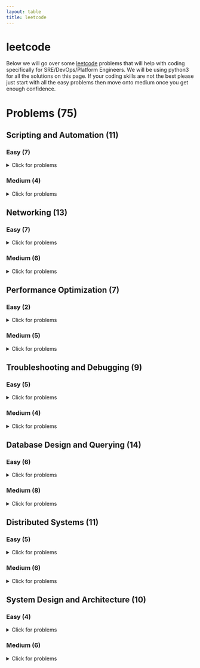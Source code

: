 ```yaml
---
layout: table
title: leetcode
---
```

# leetcode
Below we will go over some [leetcode](https://leetcode.com/problemset/all/) problems that will help with coding specifically for SRE/DevOps/Platform Engineers. We will be using python3 for all the solutions on this page. If your coding skills are not the best please just start with all the easy problems then move onto medium once you get enough confidence. 

# Problems (75)

## Scripting and Automation (11)

### Easy (7)
<details>
<summary>Click for problems</summary>
<ol>
<li><a href="https://leetcode.com/problems/length-of-last-word/">Length of Last Word</a> - Problem #58</li>
<details>
<summary>Summary</summary>
This problem involves manipulating strings, which is a common task in scripting. You need to find the length of the last word in a string.
</details>
<details>
<summary>Solution</summary>
<pre><code class="lang-python"><span class="hljs-class"><span class="hljs-keyword">class</span> <span class="hljs-title">Solution</span>:</span>
    <span class="hljs-function"><span class="hljs-keyword">def</span> <span class="hljs-title">lengthOfLastWord</span><span class="hljs-params">(<span class="hljs-keyword">self</span>, <span class="hljs-symbol">s:</span> str)</span></span> -&gt; <span class="hljs-symbol">int:</span>
        word_list = s.split()
        last_word = word_list[-<span class="hljs-number">1</span>]
        lw_count = len(last_word)
        <span class="hljs-keyword">return</span>(lw_count)
</code></pre>
<p><strong>Explanation:</strong></p>
<ul>
<li>First we split the words by using <code>split</code>. This will remove all of the spaces if there are any in <code>s</code></li>
<li>We then grab the last word by indexing the last word <code>word_list[-1]</code></li>
<li>We then get the count of the last word by using <code>len</code> and return the count of it.
This is just a simple solution to the problem. We can actually trim the answer if needed to the following:<pre><code class="lang-python"><span class="hljs-class"><span class="hljs-keyword">class</span> <span class="hljs-title">Solution</span>:</span>
  <span class="hljs-function"><span class="hljs-keyword">def</span> <span class="hljs-title">lengthOfLastWord</span><span class="hljs-params">(<span class="hljs-keyword">self</span>, <span class="hljs-symbol">s:</span> str)</span></span> -&gt; <span class="hljs-symbol">int:</span>
      s = s.rstrip()  <span class="hljs-comment">#or strip</span>
      <span class="hljs-keyword">return</span> len(s.split()[-<span class="hljs-number">1</span>])
</code></pre>
</li>
</ul>

</details>
<li><a href="https://leetcode.com/problems/add-binary/">Add Binary</a> - Problem #67</li>
<details>
<summary>Summary</summary>
This problem simulates binary addition. In scripting, you might encounter scenarios where you need to perform calculations on binary data.
</details>
<details>
<summary>Solution</summary>
<pre><code class="lang-python"><span class="hljs-class"><span class="hljs-keyword">class</span> <span class="hljs-title">Solution</span>:</span>
    <span class="hljs-function"><span class="hljs-keyword">def</span> <span class="hljs-title">addBinary</span><span class="hljs-params">(<span class="hljs-keyword">self</span>, <span class="hljs-symbol">a:</span> str, <span class="hljs-symbol">b:</span> str)</span></span> -&gt; <span class="hljs-symbol">str:</span>
</code></pre>
<p><strong>Explanation:</strong></p>
<ul>
<li>We use <code>int</code> to convert the string to an integer and use base 2 </li>
<li>We use <code>format</code> to convert the integer back into binary without the &quot;0b&quot;
Another way that we can solve this is by using <code>bin</code>
Similarly we just remove the first 2 strings.</li>
</ul>
<pre><code class="lang-python">class Solution:
    def addBinary(<span class="hljs-keyword">self</span>, a: <span class="hljs-keyword">str</span>, b: <span class="hljs-keyword">str</span>) -&gt; <span class="hljs-keyword">str</span>:
        <span class="hljs-keyword">return</span> bin(<span class="hljs-keyword">int</span>(a , <span class="hljs-number">2</span>) + <span class="hljs-keyword">int</span>(b,<span class="hljs-number">2</span>))[<span class="hljs-number">2</span>:]
</code></pre>

</details>
<li><a href="https://leetcode.com/problems/pascals-triangle-ii/">Pascal&#39;s Triangle II</a> - Problem #119</li>
<details>
<summary>Summary</summary>
This problem deals with generating rows of Pascal's Triangle, which can be used in various automated data generation scenarios.
</details>
<details>
<summary>Solution</summary>
<pre><code class="lang-python">class <span class="hljs-type">Solution</span>:
    def getRow(self, rowIndex: <span class="hljs-built_in">int</span>) -&gt; <span class="hljs-type">List</span>[<span class="hljs-built_in">int</span>]:
        <span class="hljs-literal">result</span> = []
        <span class="hljs-keyword">for</span> i <span class="hljs-keyword">in</span> <span class="hljs-built_in">range</span>(<span class="hljs-number">0</span>, rowIndex+<span class="hljs-number">1</span>):
            <span class="hljs-literal">result</span>.append([])

            <span class="hljs-keyword">for</span> x <span class="hljs-keyword">in</span> <span class="hljs-built_in">range</span>(<span class="hljs-number">0</span>, i + <span class="hljs-number">1</span>):
                <span class="hljs-keyword">if</span> x == <span class="hljs-number">0</span>:
                    <span class="hljs-literal">result</span>[i].append(<span class="hljs-number">1</span>)
                <span class="hljs-keyword">elif</span> i == x:
                    <span class="hljs-literal">result</span>[i].append(<span class="hljs-number">1</span>)
                <span class="hljs-keyword">else</span>:
                    <span class="hljs-literal">result</span>[i].append((<span class="hljs-literal">result</span>[i-<span class="hljs-number">1</span>][x-<span class="hljs-number">1</span>]) + (<span class="hljs-literal">result</span>[i-<span class="hljs-number">1</span>][x]))
        <span class="hljs-keyword">return</span> <span class="hljs-literal">result</span>[rowIndex]
</code></pre>
<p><strong>Explanation:</strong>
This problem asks you to return the rowIndex-th (0-based index) row of Pascal&#39;s Triangle as a list of integers. Pascal&#39;s Triangle is a triangular array of binomial coefficients, where each number is the sum of the two numbers directly above it. The first few rows of Pascal&#39;s Triangle look like this:</p>
<pre><code class="lang-python">Row <span class="hljs-number">0</span>: <span class="hljs-string">[1]</span>
Row <span class="hljs-number">1</span>: <span class="hljs-string">[1, 1]</span>
Row <span class="hljs-number">2</span>: <span class="hljs-string">[1, 2, 1]</span>
Row <span class="hljs-number">3</span>: <span class="hljs-string">[1, 3, 3, 1]</span>
</code></pre>
<ol>
<li><p>We create an empty list called result to store the rows of Pascal&#39;s Triangle.
Create an empty list called result to store the rows of Pascal&#39;s Triangle.</p>
</li>
<li><p>We then iterate over the rows from 0 to rowIndex, inclusive, using the variable i to represent the current row index.</p>
</li>
<li><p>For each row, append an empty list to the result list. This empty list will be used to store the elements of the current row.</p>
</li>
<li><p>Inside the inner loop, iterate over the elements in the current row from 0 to i, using the variable x to represent the current column index.</p>
</li>
<li><p>For each element, check if it is the first element in the row (i.e., x == 0) or the last element in the row (i.e., i == x). 
If it is either the first or last element, append a 1 to the current row because the first and last elements of each row in Pascal&#39;s Triangle are always 1.</p>
</li>
<li><p>If the element is not the first or last element, calculate its value by adding the element from the previous row in the same column (result[i-1][x-1]) and the element from the previous row in the next column (result[i-1][x]). 
This follows the rule of Pascal&#39;s Triangle where each element is the sum of the two elements above it.</p>
</li>
<li><p>Append the calculated value to the current row.</p>
</li>
<li><p>Repeat steps 5-7 for all elements in the current row.</p>
</li>
<li><p>Once the inner loop finishes, the current row is complete, and you move on to the next row.</p>
</li>
<li><p>Finally, return the row at the rowIndex index from the result list. </p>
</li>
</ol>

</details>
<li><a href="https://leetcode.com/problems/merge-sorted-array/">Merge Sorted Array</a> - Problem #88</li>
<details>
<summary>Summary</summary>
This problem is about merging arrays, a common task in scripting when you're working with data from various sources.
</details>
<details>
<summary>Solution</summary>
<pre><code class="lang-python">        class Solution:
    def <span class="hljs-keyword">merge</span>(<span class="hljs-keyword">self</span>, nums1: <span class="hljs-keyword">List</span>[<span class="hljs-built_in">int</span>], m: <span class="hljs-built_in">int</span>, nums2: <span class="hljs-keyword">List</span>[<span class="hljs-built_in">int</span>], n: <span class="hljs-built_in">int</span>) -&gt; <span class="hljs-keyword">None</span>:
        <span class="hljs-keyword">while</span> m &gt; <span class="hljs-number">0</span> <span class="hljs-keyword">and</span> n &gt; <span class="hljs-number">0</span>:
            <span class="hljs-keyword">if</span> nums1[m<span class="hljs-number">-1</span>] &gt; nums2[n<span class="hljs-number">-1</span>]:
                nums1[m+n<span class="hljs-number">-1</span>] = nums1[m<span class="hljs-number">-1</span>]
                m -= <span class="hljs-number">1</span>
            <span class="hljs-keyword">else</span>:
                nums1[m+n<span class="hljs-number">-1</span>] = nums2[n<span class="hljs-number">-1</span>]
                n -= <span class="hljs-number">1</span>
        <span class="hljs-keyword">for</span> i <span class="hljs-keyword">in</span> <span class="hljs-keyword">range</span>(n):
            nums1[i] = nums2[i]
</code></pre>
<p><strong>Explanation:</strong>
To go through this solution, we will go through line by line.</p>
<ol>
<li><p>starting with the while loop. It will continue as long as both m and n are greater than 0. This will help merge the two arrays.</p>
</li>
<li><p>Inside the loop, we then compare the last element of nums1 at a index of m-1 with the last element of nums2 at index n-1. 
These are the largest elements of each array. </p>
</li>
<li><p>If the element in nums1 is greater, 
it means that this element should be placed at the end of the merged array, 
which is at index m+n-1 in nums1. So, it assigns the value of nums1[m-1] to nums1[m+n-1]. 
This merges the element from nums1 into the array.</p>
</li>
<li><p>After merging an element from nums1 it decreases m by 1 to move the m pointer to the previous element in nums1 </p>
</li>
<li><p>If the element in nums2 is greater or equal to nums1 then that means that this element should be placed at the end of the merged array.</p>
</li>
<li><p>From the line aboves if statement , we then assign the value of  <code>nums2[n-1] to nums1[m+n-1]</code> to merge the elements from nums2 to nums1</p>
</li>
<li><p>After merging an element from nums2 it decrements n by 1 to move the n pointer to the previous element in nums2
<code>n -= 1</code></p>
</li>
<li><p>After the while loop exits, there might be remaining elements in <code>nums2</code> that were not merged. This for loop iterates over the remaining elements of nums2 from index 0 to n-1
<code>for i in range(n)</code></p>
</li>
<li><p>In the for loop, it copies the remaining elements from nums2 into nums1 by merging the remaining elements from nums2 to into nums1 
<code>nums1[i] = nums2[i]</code></p>
</li>
</ol>
<p>The key idea here is to work from the end of the arrays towards the beginning,
which avoids overwriting elements in nums1 before they are compared and merged.
This approach ensures that the merged array is sorted without the need for extra space or creating a new array.</p>

</details>
<li><a href="https://leetcode.com/problems/excel-sheet-column-title/">Excel Sheet Column Title</a> - Problem #168</li>
<details>
<summary>Summary</summary>
In this problem, you convert a column number into the corresponding Excel column title. Such conversions are often encountered in automated data processing.
</details>
<details>
<summary>Solution</summary>
<pre><code>        <span class="hljs-class"><span class="hljs-keyword">class</span> <span class="hljs-title">Solution</span>:</span>
    <span class="hljs-function"><span class="hljs-keyword">def</span> <span class="hljs-title">convertToTitle</span><span class="hljs-params">(self, columnNumber: int)</span> -&gt; str:</span>
        alphabet=<span class="hljs-string">"ABCDEFGHIJKLMNOPQRSTUVWXYZ"</span>
        result=<span class="hljs-string">""</span>
        <span class="hljs-keyword">while</span> columnNumber:
            columnNumber=columnNumber<span class="hljs-number">-1</span>
            result=alphabet[columnNumber%<span class="hljs-number">26</span>]+result
            columnNumber=columnNumber//<span class="hljs-number">26</span>
        <span class="hljs-keyword">return</span> result
</code></pre><p><strong>Explanation:</strong>
This problem asks you to convert a positive integer,  columnNumber,
into an Excel sheet column title. Excel column titles are represented using
uppercase English letters, and they follow a pattern similar to base 26 numbering, 
where the digits are represented by the English alphabet (A=1, B=2, ..., Z=26), 
and when the column number exceeds 26, it starts using two-letter combinations (AA=27, AB=28,
..., ZZ=702, AAA=703, and so on).</p>
<ol>
<li><p>We first define alphabet that contains all uppercase letters from A-Z. These strings will be used to map column numbers to titles.</p>
</li>
<li><p>We then initializes an empty string result to store the Excel column title </p>
</li>
<li><p>We start a while loop that continues as long as columnNumber is not zero. The loop will gradually convert the column number to column title.</p>
</li>
<li><p>Inside of the loop, it subtracts 1 from the columnNumber. This is done to handle the fact that the Excel column numbering starts from 1, but our algorithm will work with 0-based indexing.</p>
</li>
<li><p><code>result = alphabet[columnNumber % 26] + result</code></p>
</li>
</ol>
<p>This calculates the remainder when columnNumber is divided by 26. The remainder corresponds to a letter in the alphabet.
It then takes that letter at the position in the alphabet string and appends it to the beginning of the result string. This builds the Excel column title from right to left.</p>
<ol>
<li><code>columnNumber = columnNumber // 26</code></li>
</ol>
<p>It updates columnNumber by performing an integer division by 26 (columnNumber // 26). 
This reduces columnNumber to the next lower place value.</p>
<p>The loop will continue with the reduced columnNumber and the next letter is added to the result string.</p>
<p>This process continues until columnNumber becomes zero, at which point we have constructed the complete Excel column title in the result string.</p>
<ol>
<li>We finally return the result string which contains the Excel column title corresponding to the input columnNumber.</li>
</ol>
<p>This algorithm effectively converts a decimal number into a base 26 representation using the English alphabet letters and builds the Excel column title accordingly.</p>

</details>
<li><a href="https://leetcode.com/problems/excel-sheet-column-number/">Excel Sheet Column Number</a> - Problem #171</li>
<details>
<summary>Summary</summary>
</details>

<details>
<summary>Solution</summary>
</details>
<li><a href="https://leetcode.com/problems/single-number/">Single Number</a> - Problem #136</li>
<details>
<summary>Summary</summary>
This problem involves finding a single number in an array where all other numbers appear twice. It's a common task in automated data analysis.
</details>

<details>
<summary>Solution</summary>
</details>
</ol>

</details>

### Medium (4)
<details>
<summary>Click for problems</summary>
<ol>
<li><a href="https://leetcode.com/problems/count-and-say/">Count and Say</a> - Problem #38</li>
<details>
<summary>Summary</summary>
This problem involves generating sequences based on previous values, which can be useful for generating automated sequences of data.
</details>

<details>
<summary>Solution</summary>
</details>
<li><a href="https://leetcode.com/problems/reverse-words-in-a-string/">Reverse Words in a String</a> - Problem #151</li>
<details>
<summary>Summary</summary>
Similar to the previous problem, this asks you to reverse the words in a string but not in-place. Scripting can help automate this process.
</details>

<details>
<summary>Solution</summary>
</details>
<li><a href="https://leetcode.com/problems/basic-calculator-ii/">Basic Calculator II</a> - Problem #227</li>
<details>
<summary>Summary</summary>
In this problem, you're asked to reverse the order of words in a string, which can be useful for automating text transformations.
</details>

<details>
<summary>Solution</summary>
</details>
<li><a href="https://leetcode.com/problems/group-anagrams/">Group Anagrams</a> - Problem #49</li>
<details>
<summary>Summary</summary>
Automating the process of grouping anagrams from a given list of words is applicable to this problem, aligning with scripting and automation concepts.
</details>

<details>
<summary>Solution</summary>
</details>
</ol>
</details>


## Networking (13)

### Easy (7)
<details>
<summary>Click for problems</summary>
<ol>
<li><a href="https://leetcode.com/problems/first-unique-character-in-a-string/">First Unique Character in a String</a> - Problem #387</li>
<details>
<summary>Summary</summary>
Relates to processing strings, which is fundamental in networking protocols for parsing and validation.
</details>

<details>
<summary>Solution</summary>
<pre><code class="lang-python"><span class="hljs-class"><span class="hljs-keyword">class</span> <span class="hljs-title">Solution</span>:</span>
    <span class="hljs-function"><span class="hljs-keyword">def</span> <span class="hljs-title">strStr</span><span class="hljs-params">(self, haystack: str, needle: str)</span> -&gt; int:</span>
        <span class="hljs-keyword">while</span> needle <span class="hljs-keyword">in</span> haystack:
            res = haystack.index(needle)
            <span class="hljs-keyword">return</span> res
        <span class="hljs-keyword">else</span>:
            <span class="hljs-keyword">return</span> <span class="hljs-number">-1</span>
</code></pre>
<p><strong>Explanation</strong></p>

</details>
<li><a href="https://leetcode.com/problems/implement-strstr/">Implement strStr()</a> - Problem #28</li>
<details>
<summary>Summary</summary>
In networking, substring matching is used in various applications, from pattern matching to searching for headers in network packets.
</details>
<details>
<summary>Solution</summary>
<pre><code class="lang-python">        <span class="hljs-class"><span class="hljs-keyword">class</span> <span class="hljs-title">Solution</span>:</span>
    <span class="hljs-function"><span class="hljs-keyword">def</span> <span class="hljs-title">strStr</span><span class="hljs-params">(self, haystack: str, needle: str)</span> -&gt; int:</span>
        <span class="hljs-keyword">while</span> needle <span class="hljs-keyword">in</span> haystack:
            res = haystack.index(needle)
            <span class="hljs-keyword">return</span> res
        <span class="hljs-keyword">else</span>:
            <span class="hljs-keyword">return</span> <span class="hljs-number">-1</span>
</code></pre>
<p><strong>Explanation</strong></p>


</div>
</details>
<li><a href="https://leetcode.com/problems/valid-anagram/">Valid Anagram</a> - Problem #242</li>
<details>
<summary>Summary</summary>
String manipulation, such as character sorting, is used in various networking applications, such as checksum calculations.
</details>

<details>
<summary>Solution</summary>
<pre><code class="lang-python"><span class="hljs-class"><span class="hljs-keyword">class</span> <span class="hljs-title">Solution</span>:</span>
    <span class="hljs-function"><span class="hljs-keyword">def</span> <span class="hljs-title">isAnagram</span><span class="hljs-params">(self, s: str, t: str)</span> -&gt; bool:</span>
        <span class="hljs-keyword">if</span> sorted(s) == sorted(t):
            <span class="hljs-keyword">return</span> <span class="hljs-keyword">True</span>
        <span class="hljs-keyword">else</span>:
            <span class="hljs-keyword">return</span> <span class="hljs-keyword">False</span>
</code></pre>
<p><strong>Explanation</strong></p>

</div>
</details>
<li><a href="https://leetcode.com/problems/isomorphic-strings/">Isomorphic Strings</a> - Problem #205</li>
<details>
<summary>Summary</summary>
Understanding character mappings is important in networking tasks like encoding and decoding.
</details>

<details>
<summary>Solution</summary>
<pre><code class="lang-python"><span class="hljs-symbol">class</span> Solution:
    def isIsomorphic(<span class="hljs-keyword">self, </span>s: <span class="hljs-keyword">str, </span>t: <span class="hljs-keyword">str) </span>-&gt; <span class="hljs-keyword">bool:
</span>        <span class="hljs-meta">if</span> len(s) != len(t):
            return False
<span class="hljs-symbol">        else:</span>
            <span class="hljs-built_in">d1</span>, <span class="hljs-built_in">d2</span> = {}, {}
            for i in range(len(s)):
                <span class="hljs-keyword">str1, </span><span class="hljs-keyword">str2 </span>= s[i], t[i]
                <span class="hljs-meta">if</span> <span class="hljs-keyword">str1 </span>not in <span class="hljs-built_in">d1</span>:
                    <span class="hljs-built_in">d1</span>[<span class="hljs-keyword">str1] </span>= <span class="hljs-keyword">str2
</span>                <span class="hljs-meta">if</span> <span class="hljs-keyword">str2 </span>not in <span class="hljs-built_in">d2</span>:
                    <span class="hljs-built_in">d2</span>[<span class="hljs-keyword">str2] </span>= <span class="hljs-keyword">str1
</span>                <span class="hljs-meta">if</span> <span class="hljs-built_in">d1</span>[<span class="hljs-keyword">str1] </span>!= <span class="hljs-keyword">str2 </span>or <span class="hljs-built_in">d2</span>[<span class="hljs-keyword">str2] </span>!= <span class="hljs-keyword">str1:
</span>                    return False
        return True
</code></pre>
<p><strong>Explanation</strong></p>


</details>
<li><a href="https://leetcode.com/problems/pascals-triangle/">Pascal&#39;s Triangle</a> - Problem #118</li>
<details>
<summary>Summary</summary>
While not a direct analogy, data organization and computation are crucial in networking protocols and data transmission.
</details>

<details>
<summary>Solution</summary>
<pre><code class="lang-python">        class <span class="hljs-type">Solution</span>:
    def generate(self, numRows: <span class="hljs-built_in">int</span>) -&gt; <span class="hljs-type">List</span>[<span class="hljs-type">List</span>[<span class="hljs-built_in">int</span>]]:
        <span class="hljs-literal">result</span> = []
        <span class="hljs-keyword">for</span> i <span class="hljs-keyword">in</span> <span class="hljs-built_in">range</span>(<span class="hljs-number">0</span>, numRows):
            <span class="hljs-literal">result</span>.append([])

            <span class="hljs-keyword">for</span> x <span class="hljs-keyword">in</span> <span class="hljs-built_in">range</span>(<span class="hljs-number">0</span>, i + <span class="hljs-number">1</span>):
                <span class="hljs-keyword">if</span> x == <span class="hljs-number">0</span>:
                    <span class="hljs-literal">result</span>[i].append(<span class="hljs-number">1</span>)
                <span class="hljs-keyword">elif</span> i == x:
                    <span class="hljs-literal">result</span>[i].append(<span class="hljs-number">1</span>)
                <span class="hljs-keyword">else</span>:
                    <span class="hljs-literal">result</span>[i].append((<span class="hljs-literal">result</span>[i-<span class="hljs-number">1</span>][x-<span class="hljs-number">1</span>]) + (<span class="hljs-literal">result</span>[i-<span class="hljs-number">1</span>][x]))
        <span class="hljs-keyword">return</span> <span class="hljs-literal">result</span>
</code></pre>
<p><strong>Explanation</strong></p>


</details>
<li><a href="https://leetcode.com/problems/move-zeroes/">Move Zeroes</a> - Problem #283</li>
<details>
<summary>Summary</summary>
In networking, data reorganization may be necessary for efficient data transmission.
</details>

<details>
<summary>Solution</summary>
<pre><code class="lang-python">        <span class="hljs-class"><span class="hljs-keyword">class</span> <span class="hljs-title">Solution</span>:</span>
    <span class="hljs-function"><span class="hljs-keyword">def</span> <span class="hljs-title">moveZeroes</span><span class="hljs-params">(self, nums: List[int])</span> -&gt; <span class="hljs-keyword">None</span>:</span>
        <span class="hljs-string">"""
        Do not return anything, modify nums in-place instead.
        """</span>
        <span class="hljs-keyword">for</span> i <span class="hljs-keyword">in</span> nums:
            <span class="hljs-keyword">if</span> i == <span class="hljs-number">0</span>:
                nums.remove(i)
                nums.append(<span class="hljs-number">0</span>)
</code></pre>
<p><strong>Explanation</strong></p>

</details>
<li><a href="https://leetcode.com/problems/reverse-vowels-of-a-string/">Reverse Vowels of a String</a> - Problem #345</li>
<details>
<summary>Summary</summary>
String manipulation and transformation are important in many text-based networking applications.
</details>

<details>
<summary>Solution</summary>
<pre><code class="lang-python">        <span class="hljs-function"><span class="hljs-keyword">def</span> <span class="hljs-title">reverseVowels</span><span class="hljs-params">(self, s: str)</span> -&gt; str:</span>
    vowels = re.findall(<span class="hljs-string">'[aeiouAEIOU]'</span>, s)
    <span class="hljs-keyword">return</span> re.sub(<span class="hljs-string">'[aeiouAEIOU]'</span>, <span class="hljs-keyword">lambda</span> _ : vowels.pop(), s)
</code></pre>
<p><strong>Explanation</strong></p>

</details>
</ol>
</details>

### Medium (6)
<details>
<summary>Click for problems</summary>
<ol>
<li><a href="https://leetcode.com/problems/3sum/">3Sum</a> - Problem #15</li>
<details>
<summary>Summary</summary>
In networking, searching for patterns or matches within data streams is a common task.
</details>

<details>
<summary>Solution</summary>
</details>
<li><a href="https://leetcode.com/problems/longest-palindromic-substring/">Longest Palindromic Substring</a> - Problem #5</li>
<details>
<summary>Summary</summary>
String processing is essential in networking, such as when parsing and validating URLs or extracting specific data.
</details>

<details>
<summary>Solution</summary>
</details>
<li><a href="https://leetcode.com/problems/zigzag-conversion/">ZigZag Conversion</a> - Problem #6</li>
<details>
<summary>Summary</summary>
Resembles data reformatting tasks seen in networking, such as transforming data for compatibility.
</details>

<details>
<summary>Solution</summary>
</details>
<li><a href="https://leetcode.com/problems/rotate-image/">Rotate Image</a> - Problem #48</li>
<details>
<summary>Summary</summary>
Transforming data, as in rotating an image, is analogous to data transformation in networking tasks.
</details>

<details>
<summary>Solution</summary>
</details>
<li><a href="https://leetcode.com/problems/longest-consecutive-sequence/">Longest Consecutive Sequence</a> - Problem #128</li>
<details>
<summary>Summary</summary>
</details>

<details>
<summary>Solution</summary>
</details>
<li><a href="https://leetcode.com/problems/find-peak-element/">Find Peak Element</a> - Problem #162</li>
<details>
<summary>Summary</summary>
Relates to analyzing sequences of data, important in networking for detecting patterns and trends.
</details>

<details>
<summary>Solution</summary>
</details>
</ol>
</details>


## Performance Optimization (7)

### Easy (2)
<details>
<summary>Click for problems</summary>
<ol>
<li><a href="https://leetcode.com/problems/best-time-to-buy-and-sell-stock/">Best Time to Buy and Sell Stock</a> - Problem #121</li>
<details>
<summary>Summary</summary>
</details>

<details>
<summary>Solution</summary>
<pre><code class="lang-python">        class Solution:
    def <span class="hljs-keyword">max</span>Profit(<span class="hljs-literal">self</span>, prices: List[int]) -&gt; int:
        if not prices:
            return <span class="hljs-number">0</span>

        <span class="hljs-keyword">max</span>Profit = <span class="hljs-number">0</span>
        <span class="hljs-keyword">min</span>Purchase = prices[<span class="hljs-number">0</span>]
        <span class="hljs-keyword">for</span> i <span class="hljs-keyword">in</span> range(<span class="hljs-number">1</span>, len(prices)):        
            <span class="hljs-keyword">max</span>Profit = <span class="hljs-keyword">max</span>(<span class="hljs-keyword">max</span>Profit, prices[i] - <span class="hljs-keyword">min</span>Purchase)
            <span class="hljs-keyword">min</span>Purchase = <span class="hljs-keyword">min</span>(<span class="hljs-keyword">min</span>Purchase, prices[i])
        return <span class="hljs-keyword">max</span>Profit
</code></pre>
<p><strong>Explanation</strong></p>

</details>
<li><a href="https://leetcode.com/problems/merge-two-sorted-lists/">Merge Two Sorted Lists</a> - Problem #21</li>
<details>
<summary>Summary</summary>
</details>

<details>
<summary>Solution</summary>
<pre><code class="lang-python">        <span class="hljs-class"><span class="hljs-keyword">class</span> <span class="hljs-title">Solution</span>:</span>
    <span class="hljs-function"><span class="hljs-keyword">def</span> <span class="hljs-title">mergeTwoLists</span><span class="hljs-params">(<span class="hljs-keyword">self</span>, <span class="hljs-symbol">list1:</span> Optional[ListNode], <span class="hljs-symbol">list2:</span> Optional[ListNode])</span></span> -&gt; Optional[ListNode]:

        merged = ListNode() <span class="hljs-comment"># Create an empty ListNode to serve as the dummy node for the merged list.</span>
        current = merged <span class="hljs-comment"># Initialize a pointer 'current' to the dummy node.</span>
        <span class="hljs-comment"># The while loop iterates as long as there are elements in both list1 and list2. Inside the loop, we compare the values of the current nodes in both lists</span>
        <span class="hljs-keyword">while</span> list1 <span class="hljs-keyword">and</span> <span class="hljs-symbol">list2:</span> 
            <span class="hljs-keyword">if</span> list1.val &lt;= list2.<span class="hljs-symbol">val:</span>  <span class="hljs-comment"># Append the smaller value from list1.</span>
                current.<span class="hljs-keyword">next</span> = list1  <span class="hljs-comment"># Move the pointer in list1 to the next node.</span>
                list1 = list1.<span class="hljs-keyword">next</span> <span class="hljs-comment"># Move the pointer in list1 to the next node.</span>
            <span class="hljs-symbol">else:</span>
                current.<span class="hljs-keyword">next</span> = list2 <span class="hljs-comment"># # Append the smaller value from list2.</span>
                list2 = list2.<span class="hljs-keyword">next</span> <span class="hljs-comment"># Move the pointer in list2 to the next node.</span>
            current = current.<span class="hljs-keyword">next</span>  <span class="hljs-comment"># Move the 'current' pointer to the newly appended node.</span>
        <span class="hljs-comment"># Append any remaining elements from list1 or list2</span>
        <span class="hljs-keyword">if</span> <span class="hljs-symbol">list1:</span>
            current.<span class="hljs-keyword">next</span> = list1 
        elif <span class="hljs-symbol">list2:</span>
            current.<span class="hljs-keyword">next</span> = list2
        <span class="hljs-keyword">return</span> merged.<span class="hljs-keyword">next</span>  <span class="hljs-comment"># Return the merged list starting from the first node.</span>
</code></pre>
<p><strong>Explanation</strong>
merged = ListNode(): We create an empty ListNode named merged to serve as the dummy node for the merged list. This dummy node helps simplify the merging process by providing a starting point for the merged list.</p>
<p>current = merged: We initialize a pointer current to the dummy node merged. This pointer will be used to traverse and build the merged list.</p>
<p>The while loop iterates as long as there are elements in both list1 and list2. Inside the loop, we compare the values of the current nodes in both lists and append the node with the smaller value to the merged list.</p>
<p>current.next = list1 or current.next = list2: We update the next attribute of the current node to point to the smaller node between list1 and list2. This effectively appends the smaller node to the merged list.</p>
<p>list1 = list1.next or list2 = list2.next: We move the pointer in the corresponding input list (list1 or list2) to the next node, as we&#39;ve already appended the current node to the merged list.</p>
<p>current = current.next: We move the current pointer to the newly appended node in the merged list so that the next iteration appends the next smallest node.</p>
<p>After the loop completes, we check if there are any remaining elements in list1 or list2 and append them to the merged list if necessary.</p>
<p>Finally, we return the merged list starting from the node after the dummy node (merged.next) to exclude the dummy node from the final result.</p>

</details>

</ol>
</details>

### Medium (5)
<details>
<summary>Click for problems</summary>
<ol>
<li><a href="https://leetcode.com/problems/maximum-subarray/">Maximum Subarray</a> - Problem #53</li>
<details>
<summary>Summary</summary>
</details>

<details>
<summary>Solution</summary>
</details>
<li><a href="https://leetcode.com/problems/longest-substring-without-repeating-characters/">Longest Substring Without Repeating Characters</a> - Problem #3</li>
<details>
<summary>Summary</summary>
Optimizing substring calculations, similar to optimizing data processing tasks.
</details>

<details>
<summary>Solution</summary>
</details>
<li><a href="https://leetcode.com/problems/container-with-most-water/">Container With Most Water</a> - Problem #11</li>
<details>
<summary>Summary</summary>
Optimization of container volume calculations, similar to optimizing data allocation in a system.
</details>

<details>
<summary>Solution</summary>
</details>
<li><a href="https://leetcode.com/problems/search-in-rotated-sorted-array/">Search in Rotated Sorted Array</a> - Problem #33</li>
<details>
<summary>Summary</summary>
 Optimization of search algorithms, crucial in optimizing data retrieval processes.
</details>

<details>
<summary>Solution</summary>
</details>
<li><a href="https://leetcode.com/problems/word-search/">Word Search</a> - Problem #79</li>
<details>
<summary>Summary</summary>
Optimization of pattern searching tasks, which is similar to optimizing data processing for finding specific patterns.
</details>

<details>
<summary>Solution</summary>
</details>
</ol>
</details>

## Troubleshooting and Debugging (9)

### Easy (5)
<details>
<summary>Click for problems</summary>
<ol>
<li><a href="https://leetcode.com/problems/two-sum/">Two Sum</a> - Problem #1</li>
<details>
<summary>Summary</summary>
This problem requires problem-solving and debugging skills, similar to identifying issues and bugs in distributed systems.
</details>

<details>
<summary>Solution</summary>
<pre><code class="lang-python">        class Solution:
    def twoSum(self, num<span class="hljs-variable">s:</span> List[<span class="hljs-keyword">int</span>], targe<span class="hljs-variable">t:</span> <span class="hljs-keyword">int</span>) -&gt; List[<span class="hljs-keyword">int</span>]:
        <span class="hljs-keyword">res</span>=[]
        <span class="hljs-keyword">for</span> i in <span class="hljs-built_in">range</span>(<span class="hljs-built_in">len</span>(nums)):
            <span class="hljs-keyword">for</span> <span class="hljs-keyword">a</span> in <span class="hljs-built_in">range</span>(i+<span class="hljs-number">1</span>,<span class="hljs-built_in">len</span>(nums)):
                <span class="hljs-keyword">if</span> (nums[i]+nums[<span class="hljs-keyword">a</span>]==target):
                    <span class="hljs-keyword">res</span>.<span class="hljs-keyword">append</span>(i)
                    <span class="hljs-keyword">res</span>.<span class="hljs-keyword">append</span>(<span class="hljs-keyword">a</span>)
                    <span class="hljs-keyword">break</span>     
        <span class="hljs-keyword">return</span> <span class="hljs-keyword">res</span>
</code></pre>
<p><strong>Explanation</strong></p>


</details>
<li><a href="https://leetcode.com/problems/palindrome-number/">Palindrome Number</a> - Problem #9</li>
<details>
<summary>Summary</summary>
Involves checking for palindromes, akin to debugging and validating data correctness.
</details>

<details>
<summary>Solution</summary>
<pre><code class="lang-python">        <span class="hljs-class"><span class="hljs-keyword">class</span> <span class="hljs-title">Solution</span>:</span>
    <span class="hljs-function"><span class="hljs-keyword">def</span> <span class="hljs-title">isPalindrome</span><span class="hljs-params">(self, x: int)</span> -&gt; bool:</span>
        a = <span class="hljs-string">''</span>.join(reversed(str(x)))
        <span class="hljs-keyword">if</span> a == str(x):
            <span class="hljs-keyword">return</span> <span class="hljs-keyword">True</span>
        <span class="hljs-keyword">else</span>:
            <span class="hljs-keyword">return</span> <span class="hljs-keyword">False</span>
</code></pre>
<p><strong>Explanation</strong></p>

</details>
<li><a href="https://leetcode.com/problems/longest-common-prefix/">Longest Common Prefix</a> - Problem #14</li>
<details>
<summary>Summary</summary>
Similar to identifying common patterns, a crucial skill in debugging distributed systems.
</details>

<details>
<summary>Solution</summary>
<pre><code class="lang-python">        <span class="hljs-class"><span class="hljs-keyword">class</span> <span class="hljs-title">Solution</span>:</span>
    <span class="hljs-function"><span class="hljs-keyword">def</span> <span class="hljs-title">isPalindrome</span><span class="hljs-params">(self, x: int)</span> -&gt; bool:</span>
        a = <span class="hljs-string">''</span>.join(reversed(str(x)))
        <span class="hljs-keyword">if</span> a == str(x):
            <span class="hljs-keyword">return</span> <span class="hljs-keyword">True</span>
        <span class="hljs-keyword">else</span>:
            <span class="hljs-keyword">return</span> <span class="hljs-keyword">False</span>
</code></pre>
<p><strong>Explanation</strong></p>



</details>
<li><a href="https://leetcode.com/problems/valid-parentheses/">Valid Parentheses</a> - Problem #20</li>
<details>
<summary>Summary</summary>
Debugging skills are important in verifying the correctness of algorithms, a key aspect of troubleshooting.
</details>

<details>
<summary>Solution</summary>
<pre><code class="lang-python">        <span class="hljs-class"><span class="hljs-keyword">class</span> <span class="hljs-title">Solution</span>:</span>
    <span class="hljs-function"><span class="hljs-keyword">def</span> <span class="hljs-title">isValid</span><span class="hljs-params">(self, s: str)</span> -&gt; bool:</span>
        <span class="hljs-keyword">while</span> <span class="hljs-string">'()'</span> <span class="hljs-keyword">in</span> s <span class="hljs-keyword">or</span> <span class="hljs-string">'[]'</span><span class="hljs-keyword">in</span> s <span class="hljs-keyword">or</span> <span class="hljs-string">'{}'</span> <span class="hljs-keyword">in</span> s:
            s = s.replace(<span class="hljs-string">'()'</span>,<span class="hljs-string">''</span>).replace(<span class="hljs-string">'[]'</span>,<span class="hljs-string">''</span>).replace(<span class="hljs-string">'{}'</span>,<span class="hljs-string">''</span>)
        <span class="hljs-keyword">if</span> len(s) !=<span class="hljs-number">0</span>:
            <span class="hljs-keyword">return</span> <span class="hljs-keyword">False</span>
        <span class="hljs-keyword">else</span>:
            <span class="hljs-keyword">return</span> <span class="hljs-keyword">True</span>
</code></pre>
<p><strong>Explanation</strong></p>


</details>
</ol>
</details>

### Medium (4)
<details>
<summary>Click for problems</summary>
<ol>
<li><a href="https://leetcode.com/problems/compare-version-numbers/">Compare Version Numbers</a> - Problem #165</li>
<details>
<summary>Summary</summary>
Debugging and problem-solving for version comparison, similar to identifying compatibility issues in distributed systems.
</details>

<details>
<summary>Solution</summary>
</details>
<li><a href="https://leetcode.com/problems/decode-string/">Decode String</a> - Problem #394</li>
<details>
<summary>Summary</summary>
Debugging and problem-solving for decoding tasks, similar to fixing issues with data transformations.
</details>

<details>
<summary>Solution</summary>
</details>
<li><a href="https://leetcode.com/problems/top-k-frequent-words/">Top K Frequent Words</a> - Problem #692</li>
<details>
<summary>Summary</summary>
Debugging and problem-solving related to frequent item calculations, similar to identifying and fixing issues with data analysis.
</details>

<details>
<summary>Solution</summary>
</details>
<li><a href="https://leetcode.com/problems/multiply-strings/">Multiply Strings</a> - Problem #43</li>
<details>
<summary>Summary</summary>
Debugging and optimizing string multiplication algorithms, crucial in identifying and fixing performance bottlenecks
</details>

<details>
<summary>Solution</summary>
</details>
</ol>

</details>


## Database Design and Querying (14)

### Easy (6)
<details>
<summary>Click for problems</summary>
<ol>
<li><a href="https://leetcode.com/problems/combine-two-tables/">Combine Two Tables</a> - Problem #175</li>
<details>
<summary>Summary</summary>
This problem involves using SQL <code>JOIN</code> to combine information from two different tables based on a common key.
</details>

<details>
<summary>Solution</summary>
</details>
<li><a href="https://leetcode.com/problems/rising-temperature/">Rising Temperature</a> - Problem #197</li>
<details>
<summary>Summary</summary>
This problem focuses on querying a <code>Weather</code> table to find days where the temperature was higher than the previous day.
</details>

<details>
<summary>Solution</summary>
</details>
<li><a href="https://leetcode.com/problems/big-countries/">Big Countries</a> - Problem #595</li>
<details>
<summary>Summary</summary>
This problem involves selecting countries with a population greater than 250 million or an area greater than 3 million square kilometers using SQL.
</details>

<details>
<summary>Solution</summary>
</details>
<li><a href="https://leetcode.com/problems/employees-earning-more-than-their-managers/">Employees Earning More Than Their Managers</a> - Problem #181</li>
<details>
<summary>Summary</summary>
In this problem, you need to compare salaries between employees and their managers using SQL queries.
</details>

<details>
<summary>Solution</summary>
</details>
<li><a href="https://leetcode.com/problems/customers-who-never-order/">Customers Who Never Order</a> - Problem #183</li>
<details>
<summary>Summary</summary>
This problem requires identifying customers who have never placed an order by using a combination of SQL <code>JOIN</code> and <code>NOT EXISTS</code>.
</details>

<details>
<summary>Solution</summary>
</details>
<li><a href="https://leetcode.com/problems/duplicate-emails/">Duplicate Emails</a> - Problem #182</li>
<details>
<summary>Summary</summary>
The task here is to find duplicate email addresses from a <code>Person</code> table using SQL queries.
</details>

<details>
<summary>Solution</summary>
</details>
</ol>

</details>

### Medium (8)
<details>
<summary>Click for problems</summary>
<ol>
<li><a href="https://leetcode.com/problems/nth-highest-salary/">Nth Highest Salary</a> - Problem #177</li>
<details>
<summary>Summary</summary>
This problem involves finding the Nth highest salary using SQL.
</details>

<details>
<summary>Solution</summary>
</details>
<li><a href="https://leetcode.com/problems/consecutive-numbers/">Consecutive Numbers</a> - Problem #180</li>
<details>
<summary>Summary</summary>
The task is to find numbers that appear at least three times consecutively in a table using SQL queries.
</details>

<details>
<summary>Solution</summary>
</details>
<li><a href="https://leetcode.com/problems/exchange-seats/">Exchange Seats</a> - Problem #626</li>
<details>
<summary>Summary</summary>
This problem involves simulating a classroom seating arrangement and exchanging the seats of adjacent students. You are given a table that represents the current seating arrangement with student IDs and their corresponding seats. The task is to design a query that exchanges the seats of adjacent students, assuming that the total number of students is even.

This problem demonstrates the use of SQL queries to manipulate and update data in a database table. The problem tests your ability to work with relational data, update specific rows, and perform conditional updates based on the positions of students.

In a real-world scenario, this problem reflects how database queries can be used to manage seating arrangements, perform data updates, and ensure data consistency. It showcases your skills in writing efficient and effective SQL queries to perform specific tasks within a database environment.
</details>

<details>
<summary>Solution</summary>
</details>
<li><a href="https://leetcode.com/problems/product-price-at-a-given-date/">Product Price at a Given Date</a> - Problem #1164</li>
<details>
<summary>Summary</summary>
This problem involves querying a database to find the price of a product at a given date. It requires crafting SQL queries to filter products based on their price history and the provided date. The problem tests your ability to retrieve historical data from a database and filter it based on specific conditions.
</details>

<details>
<summary>Solution</summary>
</details>
<li><a href="https://leetcode.com/problems/second-highest-salary/">Second Highest Salary</a>  - Problem #176</li>
<details>
<summary>Summary</summary>
</details>

<details>
<summary>Solution</summary>
</details>
<li><a href="https://leetcode.com/problems/last-person-to-fit-in-the-bus/">Last Person to Fit in the Bus</a> - Problem #1204</li>
<details>
<summary>Summary</summary>
This problem is about simulating elevator trips for a building. You need to design a query to determine who was the last person to fit in the elevator after a certain time. It involves joining tables, filtering data based on specific conditions, and finding the maximum value. The problem mirrors real-world scenarios where database queries are used to manage and analyze data about people and events.
</details>

<details>
<summary>Solution</summary>
</details>
<li><a href="https://leetcode.com/problems/tree-node/">Tree Node</a> - Problem #608</li>
<details>
<summary>Summary</summary>
This problem involves working with a database table representing a tree structure. You need to design a query to retrieve information about parent and child relationships within the tree. It's an example of how databases can be used to model hierarchical structures and retrieve data based on those relationships.
</details>

<details>
<summary>Solution</summary>
</details>
<li><a href="https://leetcode.com/problems/rank-scores/">Rank Scores</a> - Problem #178</li>
<details>
<summary>Summary</summary>
In this problem, you are tasked with ranking scores in a database table. You need to design a query that assigns ranks to scores while handling cases of ties. This problem is a classic example of using SQL to generate rankings and order data based on certain criteria.
</details>

<details>
<summary>Solution</summary>
</details>
</ol>
</details>


## Distributed Systems (11)

### Easy (5)
<details>
<summary>Click for problems</summary>
<ol>
<li><a href="https://leetcode.com/problems/nim-game/">Nim Game</a> - Problem #292</li>
<details>
<summary>Summary</summary>
This problem illustrates game strategy in a distributed context, akin to making decisions in a distributed environment.
</details>

<details>
<summary>Solution</summary>
</details>
<li><a href="https://leetcode.com/problems/flood-fill/">Flood Fill</a> - Problem #733</li>
<details>
<summary>Summary</summary>
This problem simulates the spread of information through cells, similar to data propagation in distributed systems.
</details>

<details>
<summary>Solution</summary>
<pre><code class="lang-python">class Solution:
    def floodFill(self, <span class="hljs-built_in">image</span>: List[List[int]], sr: int, sc: int, <span class="hljs-built_in">color</span>: int) -&gt; List[List[int]]:
        <span class="hljs-keyword">if</span> <span class="hljs-built_in">image</span>[sr][sc] == <span class="hljs-built_in">color</span>:
            <span class="hljs-built_in">return</span> <span class="hljs-built_in">image</span>
        def dfs(<span class="hljs-built_in">row</span>, <span class="hljs-built_in">col</span>, startColor):
            <span class="hljs-keyword">if</span> <span class="hljs-built_in">row</span> &lt; <span class="hljs-number">0</span> <span class="hljs-keyword">or</span> <span class="hljs-built_in">row</span> &gt;= len(<span class="hljs-built_in">image</span>) <span class="hljs-keyword">or</span> <span class="hljs-built_in">col</span> &lt; <span class="hljs-number">0</span> <span class="hljs-keyword">or</span> <span class="hljs-built_in">col</span> &gt;= len(<span class="hljs-built_in">image</span>[<span class="hljs-number">0</span>]) <span class="hljs-keyword">or</span> <span class="hljs-built_in">image</span>[<span class="hljs-built_in">row</span>][<span class="hljs-built_in">col</span>] != startColor:
                <span class="hljs-built_in">return</span>
            <span class="hljs-built_in">image</span>[<span class="hljs-built_in">row</span>][<span class="hljs-built_in">col</span>] = <span class="hljs-built_in">color</span>

            dfs(<span class="hljs-built_in">row</span> + <span class="hljs-number">1</span> , <span class="hljs-built_in">col</span>, startColor)
            dfs(<span class="hljs-built_in">row</span> - <span class="hljs-number">1</span>, <span class="hljs-built_in">col</span>, startColor)
            dfs(<span class="hljs-built_in">row</span>, <span class="hljs-built_in">col</span> + <span class="hljs-number">1</span>, startColor)
            dfs(<span class="hljs-built_in">row</span>, <span class="hljs-built_in">col</span> - <span class="hljs-number">1</span>, startColor)
        startColor = <span class="hljs-built_in">image</span>[sr][sc]
        dfs(sr, sc, startColor)
        <span class="hljs-built_in">return</span> <span class="hljs-built_in">image</span>
</code></pre>

<p><strong>Explanation</strong></p>
<ol>
<li><p>Check if the <code>newColor</code> is the same as the color at the starting point <code>(sr, sc)</code>. If they are the same, there&#39;s no need to perform the flood fill, so return the original <code>image</code>.</p>
</li>
<li><p>Define a depth-first search (DFS) function, <code>dfs</code>, which takes the current row and column and the starting color as parameters. This function recursively explores neighboring pixels and changes their color to the <code>newColor</code>.</p>
</li>
<li><p>Inside the <code>dfs</code> function:</p>
<ul>
<li>Check if the current pixel is out of bounds or if it doesn&#39;t have the same color as the starting color. If any of these conditions are met, return, as there&#39;s no need to visit or change the color of this pixel.</li>
<li>Change the color of the current pixel to the <code>newColor</code>.</li>
<li>Recursively call <code>dfs</code> on the neighboring pixels in all four directions (up, down, left, right).</li>
</ul>
</li>
<li><p>Set the <code>startColor</code> variable to the color of the starting pixel <code>(sr, sc)</code>.</p>
</li>
<li><p>Call the <code>dfs</code> function to start the flood fill operation from the <code>(sr, sc)</code> point.</p>
</li>
<li><p>Return the modified <code>image</code> after the flood fill is complete.</p>
</li>
</ol>

</details>
<li><a href="https://leetcode.com/problems/to-lower-case/">To Lower Case</a> - Problem #709</li>
<details>
<summary>Summary</summary>
This problem demonstrates converting strings to lowercase, which is crucial in distributed systems for standardizing data formats.
</details>

<details>
<summary>Solution</summary>
</details>
<li><a href="https://leetcode.com/problems/climbing-stairs/">Climbing Stairs</a> - Problem #70</li>
<details>
<summary>Summary</summary>
This problem compares to distributed problems with multiple paths, where optimizing traversal becomes essential.
</details>

<details>
<summary>Solution</summary>
</details>
<li><a href="https://leetcode.com/problems/balanced-binary-tree/">Balanced Binary Tree</a> - Problem #110</li>
<details>
<summary>Summary</summary>
Balancing a binary tree is essential in distributed databases for optimizing data storage and retrieval.
</details>

<details>
<summary>Solution</summary>
</details>
</ol>

</details>

### Medium (6)
<details>
<summary>Click for problems</summary>
<ol>
<li><a href="https://leetcode.com/problems/network-delay-time/">Network Delay Time</a> - Problem #743</li>
<details>
<summary>Summary</summary>
This problem mimics the propagation of information through a distributed network, similar to data transmission delays.
</details>

<details>
<summary>Solution</summary>
</details>
<li><a href="https://leetcode.com/problems/number-of-islands/">Number of Islands</a> - Problem #200</li>
<details>
<summary>Summary</summary>
This problem relates to distributed computation by simulating the spread of information through connected components in a grid.
</details>

<details>
<summary>Solution</summary>
</details>
<li><a href="https://leetcode.com/problems/course-schedule/">Course Schedule</a> - Problem #207</li>
<details>
<summary>Summary</summary>
This problem reflects dependencies in distributed task scheduling, which is crucial for resource allocation
</details>

<details>
<summary>Solution</summary>
</details>
<li><a href="https://leetcode.com/problems/as-far-from-land-as-possible/">As Far from Land as Possible</a> - Problem #1162</li>
<details>
<summary>Summary</summary>
This problem involves measuring distances between nodes, similar to distance calculations in a distributed spatial context.
</details>

<details>
<summary>Solution</summary>
</details>
<li><a href="https://leetcode.com/problems/rotting-oranges/">Rotting Oranges</a> - Problem #994</li>
<details>
<summary>Summary</summary>
This problem simulates distributed state changes and their propagation, similar to message passing in distributed systems.
</details>

<details>
<summary>Solution</summary>
</details>
<li><a href="https://leetcode.com/problems/evaluate-division/">Evaluate Division</a> - Problem #399</li>
<details>
<summary>Summary</summary>
This problem resembles graph traversal and calculations, which are often seen in distributed systems' computations.
</details>

<details>
<summary>Solution</summary>
</details>
</ol>
</details>

## System Design and Architecture (10)

### Easy (4)
<details>
<summary>Click for problems</summary>
<ol>
<li><a href="https://leetcode.com/problems/design-hashset/">Design HashSet</a> - Problem #705</li>
<details>
<summary>Summary</summary>
<p>In this problem, you&#39;re required to design a simple HashSet data structure, supporting basic operations like insertion, deletion, and checking for the presence of an element. While this problem might seem straightforward, it has some underlying connections to system design and architecture concepts:</p>
<ol>
<li><p><strong>Data Modeling and Storage:</strong> When designing a HashSet, you need to think about how to organize and store the data efficiently. This can relate to database schema design in a larger system, where you would consider how to store and access data optimally.</p>
</li>
<li><p><strong>Data Access Optimization:</strong> In a larger system, quick access to data is crucial. When designing a HashSet, you&#39;re challenged to implement efficient lookup and manipulation operations, similar to how efficient data retrieval is a key consideration in designing systems.</p>
</li>
<li><p><strong>Collision Handling:</strong> Hash collisions can occur when multiple elements map to the same hash value. This connects to concepts of distributed systems and hashing techniques, which are relevant when handling data across multiple servers.</p>
</li>
<li><p><strong>Concurrency and Consistency:</strong> While the problem might not explicitly require it, in a distributed system, you would need to consider issues like concurrent access and maintaining data consistency. This mirrors challenges faced in distributed databases and systems.</p>
</li>
<li><p><strong>Scalability:</strong> While the problem doesn&#39;t specifically touch on this, when designing a HashSet for a large-scale system, you&#39;d need to think about how to make the data structure scalable, possibly by sharding or partitioning data across different nodes.</p>
</li>
<li><p><strong>Data Integrity and Error Handling:</strong> Ensuring that your HashSet functions correctly and handles errors gracefully is akin to ensuring data integrity and handling exceptions in a real-world system.</p>
</li>
</ol>
<p>While this problem isn&#39;t a full-blown system design challenge, it provides a microcosm of considerations that come into play when designing and implementing data structures in a larger system. It&#39;s about making design choices that optimize for performance, reliability, and scalability—core tenets of system design and architecture.</p>
</details>
<details>
<summary>Problem</summary>
<p>Design a HashSet without using any built-in hash table libraries.</p>
<p>Implement <code>MyHashSet</code> class:</p>
<ul>
<li><code>void add(key)</code> Inserts the value <code>key</code> into the HashSet.</li>
<li><code>bool contains(key</code>) Returns whether the value <code>key</code> exists in the HashSet or not.</li>
<li><code>void remove(key)</code> Removes the value <code>key</code> in the HashSet. If <code>key</code> does not exist in the HashSet, do nothing</li>
</ul>
<p><strong>Example 1:</strong></p>
<p><strong>Input</strong></p>
<pre><code>[<span class="hljs-string">"MyHashSet"</span>, <span class="hljs-string">"add"</span>, <span class="hljs-string">"add"</span>, <span class="hljs-string">"contains"</span>, <span class="hljs-string">"contains"</span>, <span class="hljs-string">"add"</span>, <span class="hljs-string">"contains"</span>, <span class="hljs-string">"remove"</span>, <span class="hljs-string">"contains"</span>]
[[], [<span class="hljs-number">1</span>], [<span class="hljs-number">2</span>], [<span class="hljs-number">1</span>], [<span class="hljs-number">3</span>], [<span class="hljs-number">2</span>], [<span class="hljs-number">2</span>], [<span class="hljs-number">2</span>], [<span class="hljs-number">2</span>]]
</code></pre><p><strong>Output</strong></p>
<pre><code>[<span class="hljs-literal">null</span>, <span class="hljs-literal">null</span>, <span class="hljs-literal">null</span>, <span class="hljs-literal">true</span>, <span class="hljs-literal">false</span>, <span class="hljs-literal">null</span>, <span class="hljs-literal">true</span>, <span class="hljs-literal">null</span>, <span class="hljs-literal">false</span>]
</code></pre><p><strong>Explanation</strong></p>
<pre><code><span class="hljs-type">MyHashSet</span> myHashSet = <span class="hljs-function"><span class="hljs-keyword">new</span> <span class="hljs-title">MyHashSet</span>();
<span class="hljs-title">myHashSet</span>.<span class="hljs-title">add</span>(<span class="hljs-number">1</span>);      <span class="hljs-comment">// set = [1]</span>
<span class="hljs-title">myHashSet</span>.<span class="hljs-title">add</span>(<span class="hljs-number">2</span>);      <span class="hljs-comment">// set = [1, 2]</span>
<span class="hljs-title">myHashSet</span>.<span class="hljs-title">contains</span>(<span class="hljs-number">1</span>); <span class="hljs-comment">// return True</span>
<span class="hljs-title">myHashSet</span>.<span class="hljs-title">contains</span>(<span class="hljs-number">3</span>); <span class="hljs-comment">// return False, (not found)</span>
<span class="hljs-title">myHashSet</span>.<span class="hljs-title">add</span>(<span class="hljs-number">2</span>);      <span class="hljs-comment">// set = [1, 2]</span>
<span class="hljs-title">myHashSet</span>.<span class="hljs-title">contains</span>(<span class="hljs-number">2</span>); <span class="hljs-comment">// return True</span>
<span class="hljs-title">myHashSet</span>.<span class="hljs-title">remove</span>(<span class="hljs-number">2</span>);   <span class="hljs-comment">// set = [1]</span>
<span class="hljs-title">myHashSet</span>.<span class="hljs-title">contains</span>(<span class="hljs-number">2</span>); <span class="hljs-comment">// return False, (already removed)</span></span>
</code></pre><p><strong>Constraints:</strong></p>
<ul>
<li><code>0 &lt;= key &lt;= 106</code></li>
<li>At most 10<sup>4</sup> calls will be made to <code>add</code>, <code>remove</code>, and <code>contains</code>.</li>
</ul>
</details>
<details>
<summary>Solution</summary>


</details>
<li><a href="https://leetcode.com/problems/implement-queue-using-stacks/">Implement Queue using Stacks</a> - Problem #232</li>
<details>
<summary>Summary</summary>
This problem involves designing a queue using stacks. It tests your ability to create a data structure that emulates a queue's behavior using another data structure. Such design considerations are important when implementing efficient data processing pipelines.
</details>
<details>
<summary>Solution</summary>
</details>
<li><a href="https://leetcode.com/problems/implement-queue-using-stacks/">Implement Queue using Stacks</a> - Problem #225</li>
<details>
<summary>Summary</summary>
Reinforces the concept of designing a queue using stacks, further illustrating the relationship between different data structures.
</details>
<details>
<summary>Solution</summary>
</details>
<li><a href="https://leetcode.com/problems/next-greater-element-i/">Next Greater Element I</a> - Problem #496</li>
<details>
<summary>Summary</summary>
This problem reinforces the concept of designing a queue using stacks, further illustrating the relationship between different data structures.
</details>
<details>
<summary>Solution</summary>
</details>
</ol>
</details>

### Medium (6)
<details>
<summary>Click for problems</summary>
<ol>
<li><a href="https://leetcode.com/problems/lru-cache/">LRU Cache</a> - Problem #146</li>
<details>
<summary>Summary</summary>
Designing a least recently used (LRU) cache involves managing data eviction strategies efficiently, which is crucial in system design where memory management and caching play a role.
</details>
<details>
<summary>Solution</summary>
</details>
<li><a href="https://leetcode.com/problems/reorder-routes-to-make-all-paths-lead-to-the-city-zero/">Reorder Routes to Make All Paths Lead to the City Zero</a> - Problem #1466</li>
<details>
<summary>Summary</summary>
This problem simulates reordering routes in a directed graph to centralize paths. In system design, centralized data processing and communication can improve efficiency and reduce latency.
</details>
<details>
<summary>Solution</summary>
</details>
<li><a href="https://leetcode.com/problems/min-stack/">Min Stack</a> - Problem #155</li>
<details>
<summary>Summary</summary>
This problem requires designing a stack that supports constant-time retrieval of the minimum element. It relates to designing data structures that optimize for certain operations, which is a fundamental aspect of system design and architecture.
</details>
<details>
<summary>Solution</summary>
</details>
<li><a href="https://leetcode.com/problems/count-unhappy-friends/">Count Unhappy Friends</a> - Problem #1583</li>
<details>
<summary>Summary</summary>
This problem requires designing a mechanism to count unhappy friends based on their preferences. This concept is similar to data analysis and pattern recognition in larger-scale systems.
</details>
<details>
<summary>Solution</summary>
</details>
<li><a href="https://leetcode.com/problems/construct-binary-tree-from-preorder-and-inorder-traversal/">Construct Binary Tree from Preorder and Inorder Traversal</a> - Problem #105</li>
<details>
<summary>Summary</summary>
In system design, constructing complex data structures efficiently from partial information can be crucial for optimization.
</details>
<details>
<summary>Solution</summary>
</details>
<li><a href="https://leetcode.com/problems/accounts-merge/">Accounts Merge</a> - Problem #721</li>
<details>
<summary>Summary</summary>
This problem involves designing a mechanism to merge user accounts, which is analogous to merging data and records in a larger system.
</details>
<details>
<summary>Solution</summary>
</details>
</ol>
</details>